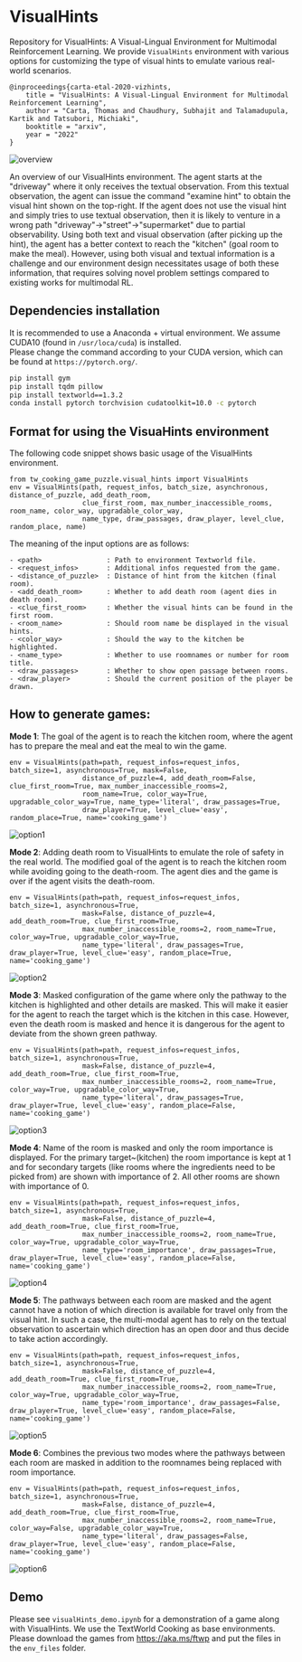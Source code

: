 # VisualHints
Repository for VisualHints: A Visual-Lingual Environment for Multimodal Reinforcement Learning. We provide `VisualHints` environment with various options for customizing the type of visual hints to emulate various real-world scenarios.

```
@inproceedings{carta-etal-2020-vizhints,
    title = "VisualHints: A Visual-Lingual Environment for Multimodal Reinforcement Learning",
    author = "Carta, Thomas and Chaudhury, Subhajit and Talamadupula, Kartik and Tatsubori, Michiaki",
    booktitle = "arxiv",
    year = "2022"
}
```

![overview](./assets/new_cover_pic.png)

An overview of our VisualHints environment. The agent starts at the "driveway" where it only receives the textual observation. From this textual observation, the agent can issue the command "examine hint" to obtain the visual hint shown on the top-right. If the agent does not use the visual hint and simply tries to use textual observation, then it is likely to venture in a wrong path "driveway"->"street"->"supermarket" due to partial observability. Using both text and visual observation (after picking up the hint), the agent has a better context to reach the "kitchen" (goal room to make the meal). However, using both visual and textual information is a challenge and our environment design necessitates usage of both these information, that requires solving novel problem settings compared to existing works for multimodal RL.

## Dependencies installation
It is recommended to use a Anaconda + virtual environment. We assume CUDA10 (found in `/usr/loca/cuda`) is installed.<br /> 
Please change the command according to your CUDA version, which can be found at `https://pytorch.org/`.
```bash
pip install gym 
pip install tqdm pillow
pip install textworld==1.3.2
conda install pytorch torchvision cudatoolkit=10.0 -c pytorch
```

## Format for using the VisuaHints environment

The following code snippet shows basic usage of the VisualHints environment.

```
from tw_cooking_game_puzzle.visual_hints import VisualHints
env = VisualHints(path, request_infos, batch_size, asynchronous, distance_of_puzzle, add_death_room, 
                  clue_first_room, max_number_inaccessible_rooms, room_name, color_way, upgradable_color_way,
                  name_type, draw_passages, draw_player, level_clue, random_place, name)
```

The meaning of the input options are as follows:
```
- <path>                : Path to environment Textworld file.
- <request_infos>       : Additional infos requested from the game.
- <distance_of_puzzle>  : Distance of hint from the kitchen (final room).
- <add_death_room>      : Whether to add death room (agent dies in death room).
- <clue_first_room>     : Whether the visual hints can be found in the first room.
- <room_name>           : Should room name be displayed in the visual hints.
- <color_way>           : Should the way to the kitchen be highlighted.
- <name_type>           : Whether to use roomnames or number for room title.
- <draw_passages>       : Whether to show open passage between rooms.
- <draw_player>         : Should the current position of the player be drawn.
```

## How to generate games:
**Mode 1**: The goal of the agent is to reach the kitchen room, where the agent has to prepare the meal and eat the meal to win the game.
```
env = VisualHints(path=path, request_infos=request_infos, batch_size=1, asynchronous=True, mask=False, 
                  distance_of_puzzle=4, add_death_room=False, clue_first_room=True, max_number_inaccessible_rooms=2, 
                  room_name=True, color_way=True, upgradable_color_way=True, name_type='literal', draw_passages=True, 
                  draw_player=True, level_clue='easy', random_place=True, name='cooking_game')
```
![option1](./assets/option_1.png)

**Mode 2**: Adding death room to VisualHints to emulate the role of safety in the real world. The modified goal of the agent is to reach the kitchen room while avoiding going to the death-room. The agent dies and the game is over if the agent visits the death-room.
```
env = VisualHints(path=path, request_infos=request_infos, batch_size=1, asynchronous=True, 
                  mask=False, distance_of_puzzle=4, add_death_room=True, clue_first_room=True,
                  max_number_inaccessible_rooms=2, room_name=True, color_way=True, upgradable_color_way=True,
                  name_type='literal', draw_passages=True, draw_player=True, level_clue='easy', random_place=True, name='cooking_game')
```
![option2](./assets/option_2.png)

**Mode 3**: Masked configuration of the game where only the pathway to the kitchen is highlighted and other details are masked. This will make it easier for the agent to reach the target which is the kitchen in this case. However, even the death room is masked and hence it is dangerous for the agent to deviate from the shown green pathway.
```
env = VisualHints(path=path, request_infos=request_infos, batch_size=1, asynchronous=True, 
                  mask=False, distance_of_puzzle=4, add_death_room=True, clue_first_room=True,
                  max_number_inaccessible_rooms=2, room_name=True, color_way=True, upgradable_color_way=True,
                  name_type='literal', draw_passages=True, draw_player=True, level_clue='easy', random_place=False, name='cooking_game')
```
![option3](./assets/option_3.png)


**Mode 4**: Name of the room is masked and only the room importance is displayed. For the primary target~(kitchen) the room importance is kept at 1 and for secondary targets (like rooms where the ingredients need to be picked from) are shown with importance of 2. All other rooms are shown with importance of 0.
```
env = VisualHints(path=path, request_infos=request_infos, batch_size=1, asynchronous=True, 
                  mask=False, distance_of_puzzle=4, add_death_room=True, clue_first_room=True,
                  max_number_inaccessible_rooms=2, room_name=True, color_way=True, upgradable_color_way=True,
                  name_type='room_importance', draw_passages=True, draw_player=True, level_clue='easy', random_place=False, name='cooking_game')
```
![option4](./assets/option_4.png)

**Mode 5**: The pathways between each room are masked and the agent cannot have a notion of which direction is available for travel only from the visual hint. In such a case, the multi-modal agent has to rely on the textual observation to ascertain which direction has an open door and thus decide to take action accordingly.
```
env = VisualHints(path=path, request_infos=request_infos, batch_size=1, asynchronous=True, 
                  mask=False, distance_of_puzzle=4, add_death_room=True, clue_first_room=True,
                  max_number_inaccessible_rooms=2, room_name=True, color_way=True, upgradable_color_way=True,
                  name_type='room_importance', draw_passages=False, draw_player=True, level_clue='easy', random_place=False, name='cooking_game')
```
![option5](./assets/option_5.png)

**Mode 6**: Combines the previous two modes where the pathways between each room are masked in addition to the roomnames being replaced with room importance.
```
env = VisualHints(path=path, request_infos=request_infos, batch_size=1, asynchronous=True, 
                  mask=False, distance_of_puzzle=4, add_death_room=True, clue_first_room=True,
                  max_number_inaccessible_rooms=2, room_name=True, color_way=False, upgradable_color_way=True,
                  name_type='literal', draw_passages=False, draw_player=True, level_clue='easy', random_place=False, name='cooking_game')
```
![option6](./assets/option_6.png)


## Demo
Please see `visualHints_demo.ipynb` for a demonstration of a game along with VisualHints. We use the TextWorld Cooking as base environments. Please download the games from https://aka.ms/ftwp and put the files in the `env_files` folder.
